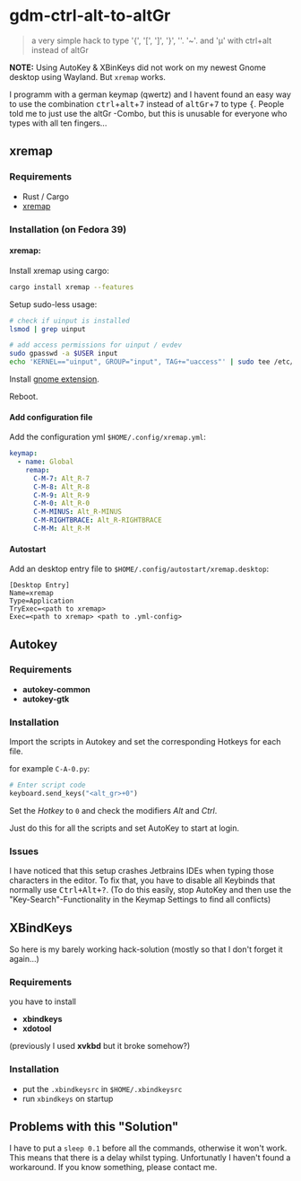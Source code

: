# gdm-ctrl-alt-to-altGr
> a very simple hack to type '{', '[', ']', '}', '\'. '~'. and 'µ' with ctrl+alt instead of altGr

**NOTE:** Using AutoKey & XBinKeys did not work on my newest Gnome desktop using Wayland. But `xremap` works.

I programm with a german keymap (qwertz) and I havent found an easy way to use the combination <kbd>ctrl</kbd>+<kbd>alt</kbd>+<kbd>7</kbd> instead of <kbd>altGr</kbd>+<kbd>7</kbd> to type <kbd>{</kbd>. People told me to just use the altGr -Combo, but this is unusable for everyone who types with all ten fingers...

## xremap
### Requirements
 - Rust / Cargo
 - [xremap](https://github.com/k0kubun/xremap)

### Installation (on Fedora 39)

#### xremap:

Install xremap using cargo: 

```bash
cargo install xremap --features 
```

Setup sudo-less usage:

```bash
# check if uinput is installed
lsmod | grep uinput
```
```bash
# add access permissions for uinput / evdev
sudo gpasswd -a $USER input
echo 'KERNEL=="uinput", GROUP="input", TAG+="uaccess"' | sudo tee /etc/udev/rules.d/input.rules
```

Install [gnome extension](https://extensions.gnome.org/extension/5060/xremap).

Reboot.

#### Add configuration file

Add the configuration yml `$HOME/.config/xremap.yml`:

```yml
keymap:
  - name: Global
    remap:
      C-M-7: Alt_R-7
      C-M-8: Alt_R-8
      C-M-9: Alt_R-9
      C-M-0: Alt_R-0
      C-M-MINUS: Alt_R-MINUS
      C-M-RIGHTBRACE: Alt_R-RIGHTBRACE
      C-M-M: Alt_R-M
```

#### Autostart

Add an desktop entry file to `$HOME/.config/autostart/xremap.desktop`:

```desktop
[Desktop Entry]
Name=xremap
Type=Application
TryExec=<path to xremap>
Exec=<path to xremap> <path to .yml-config>
```



## Autokey
### Requirements
 - **autokey-common**
 - **autokey-gtk**

### Installation
Import the scripts in Autokey and set the corresponding Hotkeys for each file.

for example `C-A-0.py`:
```python
# Enter script code
keyboard.send_keys("<alt_gr>+0")
```
Set the *Hotkey* to `0` and check the modifiers *Alt* and *Ctrl*.

Just do this for all the scripts and set AutoKey to start at login. 

### Issues
I have noticed that this setup crashes Jetbrains IDEs when typing those characters in the editor.
To fix that, you have to disable all Keybinds that normally use <Kbd>Ctrl+Alt+?</Kbd>. (To do this easily,
stop AutoKey and then use the "Key-Search"-Functionality in the Keymap Settings to find all conflicts)

## XBindKeys
So here is my barely working hack-solution (mostly so that I don't forget it again...)

### Requirements
you have to install
 - **xbindkeys**
 - **xdotool**

(previously I used **xvkbd** but it broke somehow?)

### Installation
 - put the `.xbindkeysrc` in `$HOME/.xbindkeysrc`
 - run `xbindkeys` on startup



## Problems with this "Solution"
I have to put a `sleep 0.1` before all the commands, otherwise it won't work. This means that there is a delay whilst typing. Unfortunatly I haven't found a workaround. If you know something, please contact me.

